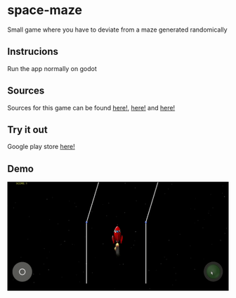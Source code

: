 # space-maze

Small game where you have to deviate from a maze generated randomically


## Instrucions 

Run the app normally on godot

## Sources

Sources for this game can be found [here!](https://opengameart.org/content/rocket), [here!](https://opengameart.org/content/skeuomorphic-circular-buttons) and [here!](https://github.com/Gonkee/Gonkees-Shaders/blob/master/non-shaders/Joystick_Button.gd)

## Try it out

Google play store [here!](https://play.google.com/store/apps/details?id=org.godotengine.spacemaze)

## Demo

![alt text](https://github.com/caiovini/space-maze/blob/main/Demo.gif)
